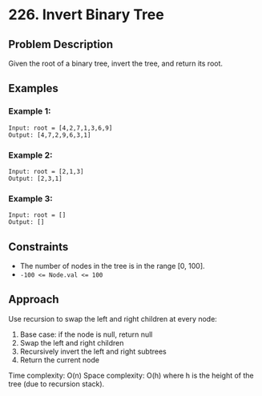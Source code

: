 # 226. Invert Binary Tree

## Problem Description

Given the root of a binary tree, invert the tree, and return its root.

## Examples

### Example 1:
```
Input: root = [4,2,7,1,3,6,9]
Output: [4,7,2,9,6,3,1]
```

### Example 2:
```
Input: root = [2,1,3]
Output: [2,3,1]
```

### Example 3:
```
Input: root = []
Output: []
```

## Constraints

- The number of nodes in the tree is in the range [0, 100].
- `-100 <= Node.val <= 100`

## Approach

Use recursion to swap the left and right children at every node:
1. Base case: if the node is null, return null
2. Swap the left and right children
3. Recursively invert the left and right subtrees
4. Return the current node

Time complexity: O(n)
Space complexity: O(h) where h is the height of the tree (due to recursion stack).
